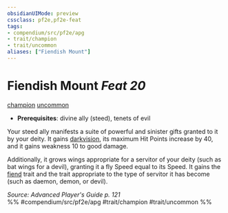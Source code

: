 ```yaml
---
obsidianUIMode: preview
cssclass: pf2e,pf2e-feat
tags:
- compendium/src/pf2e/apg
- trait/champion
- trait/uncommon
aliases: ["Fiendish Mount"]
---
```

# Fiendish Mount  *Feat 20*  
[champion](../../rules/traits/champion.md)  [uncommon](../../rules/traits/uncommon.md)  

- **Prerequisites**: divine ally (steed), tenets of evil

Your steed ally manifests a suite of powerful and sinister gifts granted to it by your deity. It gains [darkvision](../../rules/abilities/darkvision.md), its maximum Hit Points increase by 40, and it gains weakness 10 to good damage.

Additionally, it grows wings appropriate for a servitor of your deity (such as bat wings for a devil), granting it a fly Speed equal to its Speed. It gains the [fiend](../../rules/traits/fiend.md) trait and the trait appropriate to the type of servitor it has become (such as daemon, demon, or devil).

*Source: Advanced Player's Guide p. 121*  
%% #compendium/src/pf2e/apg #trait/champion #trait/uncommon %%